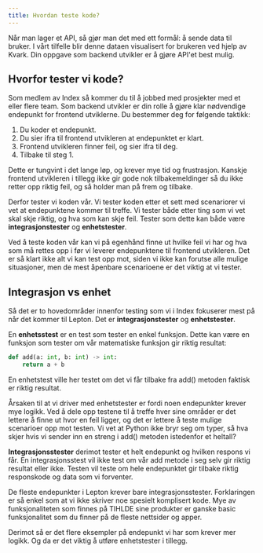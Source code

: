 ```yaml
---
title: Hvordan teste kode?
---
```


Når man lager et API, så gjør man det med ett formål: å sende data til bruker. I vårt tilfelle blir denne dataen visualisert for brukeren ved hjelp av Kvark. Din oppgave som backend utvikler er å gjøre API'et best mulig.

## Hvorfor tester vi kode?
Som medlem av Index så kommer du til å jobbed med prosjekter med et eller flere team. Som backend utvikler er din rolle å gjøre klar nødvendige endepunkt for frontend utviklerne. Du bestemmer deg for følgende taktikk:

1. Du koder et endepunkt.
2. Du sier ifra til frontend utvikleren at endepunktet er klart.
3. Frontend utvikleren finner feil, og sier ifra til deg.
4. Tilbake til steg 1.

Dette er tungvint i det lange løp, og krever mye tid og frustrasjon. Kanskje frontend utvikleren i tillegg ikke gir gode nok tilbakemeldinger så du ikke retter opp riktig feil, og så holder man på frem og tilbake.

Derfor tester vi koden vår. Vi tester koden etter et sett med scenariorer vi vet at endepunktene kommer til treffe. Vi tester både etter ting som vi vet skal skje riktig, og hva som kan skje feil. Tester som dette kan både være **integrasjonstester** og **enhetstester**.

Ved å teste koden vår kan vi på egenhånd finne ut hvilke feil vi har og hva som må rettes opp i før vi leverer endepunktene til frontend utvikleren. Det er så klart ikke alt vi kan test opp mot, siden vi ikke kan forutse alle mulige situasjoner, men de mest åpenbare scenarioene er det viktig at vi tester.

## Integrasjon vs enhet
Så det er to hovedområder innenfor testing som vi i Index fokuserer mest på når det kommer til Lepton. Det er **integrasjonstester** og **enhetstester**.

En **enhetsstest** er en test som tester en enkel funksjon. Dette kan være en funksjon som tester om vår matematiske funksjon gir riktig resultat:

```python
def add(a: int, b: int) -> int:
    return a + b
```

En enhetstest ville her testet om det vi får tilbake fra add() metoden faktisk er riktig resultat.

Årsaken til at vi driver med enhetstester er fordi noen endepunkter krever mye logikk. Ved å dele opp testene til å treffe hver sine områder er det lettere å finne ut hvor en feil ligger, og det er lettere å teste mulige scenarioer opp mot testen. Vi vet at Python ikke bryr seg om typer, så hva skjer hvis vi sender inn en streng i add() metoden istedenfor et heltall?

**Integrasjonsstester** derimot tester et helt endepunkt og hvilken respons vi får. En integrasjonsstest vil ikke test om vår add metode i seg selv gir riktig resultat eller ikke. Testen vil teste om hele endepunktet gir tilbake riktig responskode og data som vi forventer.

De fleste endepunkter i Lepton krever bare integrasjonsstester. Forklaringen er så enkel som at vi ikke skriver noe spesielt komplisert kode. Mye av funksjonaliteten som finnes på TIHLDE sine produkter er ganske basic funksjonalitet som du finner på de fleste nettsider og apper.

Derimot så er det flere eksempler på endepunkt vi har som krever mer logikk. Og da er det viktig å utføre enhetstester i tillegg.
